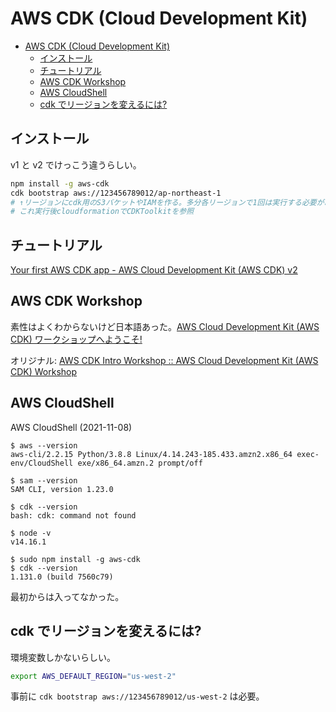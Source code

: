 # AWS CDK (Cloud Development Kit)

- [AWS CDK (Cloud Development Kit)](#aws-cdk-cloud-development-kit)
  - [インストール](#インストール)
  - [チュートリアル](#チュートリアル)
  - [AWS CDK Workshop](#aws-cdk-workshop)
  - [AWS CloudShell](#aws-cloudshell)
  - [cdk でリージョンを変えるには?](#cdk-でリージョンを変えるには)

## インストール

v1 と v2 でけっこう違うらしい。

```bash
npm install -g aws-cdk
cdk bootstrap aws://123456789012/ap-northeast-1
# ↑リージョンにcdk用のS3バケットやIAMを作る。多分各リージョンで1回は実行する必要がある。
# これ実行後cloudformationでCDKToolkitを参照
```

## チュートリアル

[Your first AWS CDK app - AWS Cloud Development Kit (AWS CDK) v2](https://docs.aws.amazon.com/cdk/v2/guide/hello_world.html)

## AWS CDK Workshop

素性はよくわからないけど日本語あった。[AWS Cloud Development Kit \(AWS CDK\) ワークショップへようこそ!](https://summit-online-japan-cdk.workshop.aws/)

オリジナル: [AWS CDK Intro Workshop :: AWS Cloud Development Kit (AWS CDK) Workshop](https://cdkworkshop.com/)

## AWS CloudShell

AWS CloudShell (2021-11-08)

```console
$ aws --version
aws-cli/2.2.15 Python/3.8.8 Linux/4.14.243-185.433.amzn2.x86_64 exec-env/CloudShell exe/x86_64.amzn.2 prompt/off

$ sam --version
SAM CLI, version 1.23.0

$ cdk --version
bash: cdk: command not found

$ node -v
v14.16.1

$ sudo npm install -g aws-cdk
$ cdk --version
1.131.0 (build 7560c79)
```

最初からは入ってなかった。

## cdk でリージョンを変えるには?

環境変数しかないらしい。

```sh
export AWS_DEFAULT_REGION="us-west-2"
```

事前に `cdk bootstrap aws://123456789012/us-west-2` は必要。
